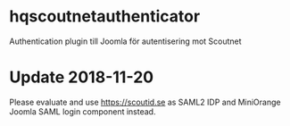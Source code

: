 # hqscoutnetauthenticator
Authentication plugin till Joomla för autentisering mot Scoutnet

# Update 2018-11-20
Please evaluate and use https://scoutid.se as SAML2 IDP and MiniOrange Joomla SAML login component instead.

